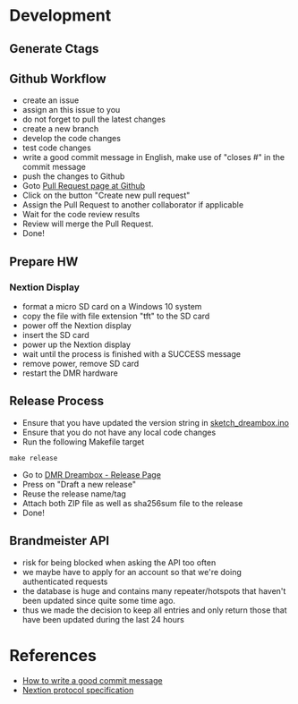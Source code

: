 
# Development

## Generate Ctags

## Github Workflow

- create an issue
- assign an this issue to you
- do not forget to pull the latest changes
- create a new branch
- develop the code changes
- test code changes
- write a good commit message in English, make use of "closes #<ISSUE-ID>" in the commit message
- push the changes to Github
- Goto [Pull Request page at Github](https://github.com/sm7eca/dmr-dreambox/pulls)
- Click on the button "Create new pull request"
- Assign the Pull Request to another collaborator if applicable
- Wait for the code review results
- Review will merge the Pull Request.
- Done!

## Prepare HW

### Nextion Display

- format a micro SD card on a Windows 10 system
- copy the file with file extension "tft" to the SD card
- power off the Nextion display
- insert the SD card
- power up the Nextion display
- wait until the process is finished with a SUCCESS message
- remove power, remove SD card
- restart the DMR hardware

## Release Process

- Ensure that you have updated the version string in [sketch_dreambox.ino](sketch_dreambox/sketch_dreambox.ino)
- Ensure that you do not have any local code changes
- Run the following Makefile target

```Shell
make release
```

- Go to [DMR Dreambox - Release Page](https://github.com/sm7eca/dmr-dreambox/releases)
- Press on "Draft a new release"
- Reuse the release name/tag
- Attach both ZIP file as well as sha256sum file to the release
- Done!

## Brandmeister API

- risk for being blocked when asking the API too often
- we maybe have to apply for an account so that we're doing authenticated requests
- the database is huge and contains many repeater/hotspots that haven't been
  updated since quite some time ago.
- thus we made the decision to keep all entries and only return those that have
  been updated during the last 24 hours

# References

* [How to write a good commit message](https://chris.beams.io/posts/git-commit/)
* [Nextion protocol specification](https://nextion.tech/instruction-set/)
